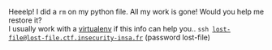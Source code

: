 Heeelp! I did a `rm` on my python file. All my work is gone! Would you help me restore it? <br>
I usually work with a <a href="http://docs.python-guide.org/en/latest/dev/virtualenvs/">virtualenv</a> if this info can help you..
<code>ssh lost-file@lost-file.ctf.insecurity-insa.fr</code> (password lost-file)
